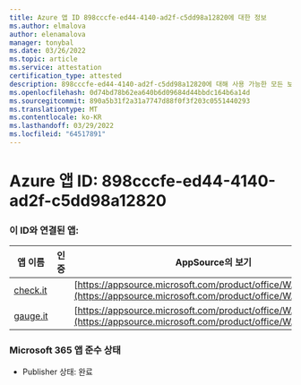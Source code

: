 ```yaml
---
title: Azure 앱 ID 898cccfe-ed44-4140-ad2f-c5dd98a12820에 대한 정보
ms.author: elmalova
author: elenamalova
manager: tonybal
ms.date: 03/26/2022
ms.topic: article
ms.service: attestation
certification_type: attested
description: 898cccfe-ed44-4140-ad2f-c5dd98a12820에 대해 사용 가능한 모든 보안 및 규정 준수 정보입니다.
ms.openlocfilehash: 0d74bd78b62ea640b6d09684d44bbdc164b6a14d
ms.sourcegitcommit: 890a5b31f2a31a7747d88f0f3f203c0551440293
ms.translationtype: MT
ms.contentlocale: ko-KR
ms.lasthandoff: 03/29/2022
ms.locfileid: "64517891"
---
```

# <a name="azure-app-id-898cccfe-ed44-4140-ad2f-c5dd98a12820"></a>Azure 앱 ID: 898cccfe-ed44-4140-ad2f-c5dd98a12820


### <a name="apps-associated-with-this-id"></a>이 ID와 연결된 앱:
| **앱 이름** | **인증** | **AppSource의 보기** |
|--------------|---------------|-----------------------|
| [check.it](../forward/WA200003604.md) |  | [https://appsource.microsoft.com/product/office/WA200003604](https://appsource.microsoft.com/product/office/WA200003604) |
| [gauge.it](../forward/WA200003874.md) |  | [https://appsource.microsoft.com/product/office/WA200003874](https://appsource.microsoft.com/product/office/WA200003874) |

### <a name="microsoft-365-app-compliance-status"></a>Microsoft 365 앱 준수 상태
- Publisher 상태: 완료
